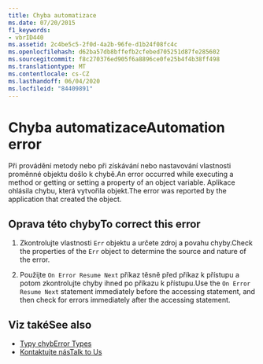 ```yaml
---
title: Chyba automatizace
ms.date: 07/20/2015
f1_keywords:
- vbrID440
ms.assetid: 2c4be5c5-2f0d-4a2b-96fe-d1b24f08fc4c
ms.openlocfilehash: d62ba57db8bffefb2cfebed705251d87fe285602
ms.sourcegitcommit: f8c270376ed905f6a8896ce0fe25b4f4b38ff498
ms.translationtype: MT
ms.contentlocale: cs-CZ
ms.lasthandoff: 06/04/2020
ms.locfileid: "84409891"
---
```

# <a name="automation-error"></a><span data-ttu-id="5c849-102">Chyba automatizace</span><span class="sxs-lookup"><span data-stu-id="5c849-102">Automation error</span></span>

<span data-ttu-id="5c849-103">Při provádění metody nebo při získávání nebo nastavování vlastnosti proměnné objektu došlo k chybě.</span><span class="sxs-lookup"><span data-stu-id="5c849-103">An error occurred while executing a method or getting or setting a property of an object variable.</span></span> <span data-ttu-id="5c849-104">Aplikace ohlásila chybu, která vytvořila objekt.</span><span class="sxs-lookup"><span data-stu-id="5c849-104">The error was reported by the application that created the object.</span></span>  
  
## <a name="to-correct-this-error"></a><span data-ttu-id="5c849-105">Oprava této chyby</span><span class="sxs-lookup"><span data-stu-id="5c849-105">To correct this error</span></span>  
  
1. <span data-ttu-id="5c849-106">Zkontrolujte vlastnosti `Err` objektu a určete zdroj a povahu chyby.</span><span class="sxs-lookup"><span data-stu-id="5c849-106">Check the properties of the `Err` object to determine the source and nature of the error.</span></span>  
  
2. <span data-ttu-id="5c849-107">Použijte `On Error Resume Next` příkaz těsně před příkaz k přístupu a potom zkontrolujte chyby ihned po příkazu k přístupu.</span><span class="sxs-lookup"><span data-stu-id="5c849-107">Use the `On Error Resume Next` statement immediately before the accessing statement, and then check for errors immediately after the accessing statement.</span></span>  
  
## <a name="see-also"></a><span data-ttu-id="5c849-108">Viz také</span><span class="sxs-lookup"><span data-stu-id="5c849-108">See also</span></span>

- [<span data-ttu-id="5c849-109">Typy chyb</span><span class="sxs-lookup"><span data-stu-id="5c849-109">Error Types</span></span>](../../programming-guide/language-features/error-types.md)
- [<span data-ttu-id="5c849-110">Kontaktujte nás</span><span class="sxs-lookup"><span data-stu-id="5c849-110">Talk to Us</span></span>](/visualstudio/ide/feedback-options)

